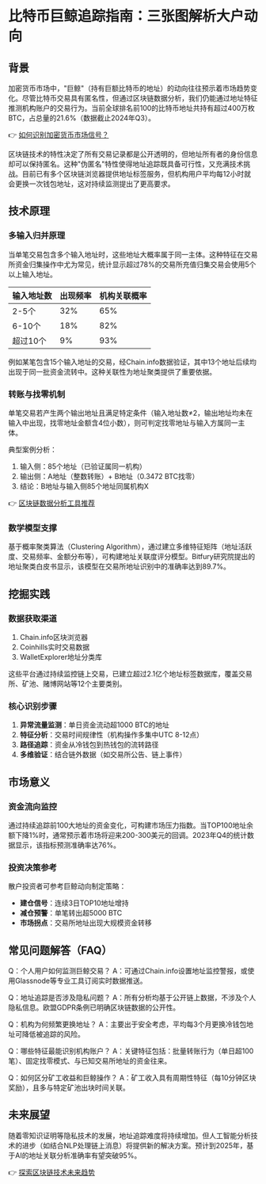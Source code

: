 # 比特币巨鲸追踪指南：三张图解析大户动向

## 背景

加密货币市场中，"巨鲸"（持有巨额比特币的地址）的动向往往预示着市场趋势变化。尽管比特币交易具有匿名性，但通过区块链数据分析，我们仍能通过地址特征推测机构账户的交易行为。当前全球排名前100的比特币地址共持有超过400万枚BTC，占总量的21.6%（数据截止2024年Q3）。

👉 [如何识别加密货币市场信号？](https://bit.ly/okx_welcome)

区块链技术的特性决定了所有交易记录都是公开透明的，但地址所有者的身份信息却可以保持匿名。这种"伪匿名"特性使得地址追踪既具备可行性，又充满技术挑战。目前已有多个区块链浏览器提供地址标签服务，但机构用户平均每12小时就会更换一次钱包地址，这对持续监测提出了更高要求。

## 技术原理

### 多输入归并原理
当单笔交易包含多个输入地址时，这些地址大概率属于同一主体。这种特征在交易所资金归集操作中尤为常见，统计显示超过78%的交易所充值归集交易会使用5个以上输入地址。

| 输入地址数 | 出现频率 | 机构关联概率 |
|------------|----------|--------------|
| 2-5个      | 32%      | 65%          |
| 6-10个     | 18%      | 82%          |
| 超过10个   | 9%       | 93%          |

例如某笔包含15个输入地址的交易，经Chain.info数据验证，其中13个地址后续均出现于同一批资金流转中。这种关联性为地址聚类提供了重要依据。

### 转账与找零机制
单笔交易若产生两个输出地址且满足特定条件（输入地址数≠2，输出地址均未在输入中出现，找零地址金额含4位小数），则可判定找零地址与输入方属同一主体。

典型案例分析：
1. 输入侧：85个地址（已验证属同一机构）
2. 输出侧：A地址（整数转账）+ B地址（0.3472 BTC找零）
3. 结论：B地址与输入侧85个地址同属机构X

👉 [区块链数据分析工具推荐](https://bit.ly/okx_welcome)

### 数学模型支撑
基于概率聚类算法（Clustering Algorithm），通过建立多维特征矩阵（地址活跃度、交易频率、金额分布等），可构建地址关联度评分模型。Bitfury研究院提出的地址聚类白皮书显示，该模型在交易所地址识别中的准确率达到89.7%。

## 挖掘实践

### 数据获取渠道
1. Chain.info区块浏览器
2. Coinhills实时交易数据
3. WalletExplorer地址分类库

这些平台通过持续监控链上交易，已建立超过2.1亿个地址标签数据库，覆盖交易所、矿池、赌博网站等12个主要类别。

### 核心识别步骤
1. **异常流量监测**：单日资金流动超1000 BTC的地址
2. **特征分析**：交易时间规律性（机构操作多集中UTC 8-12点）
3. **路径追踪**：资金从冷钱包到热钱包的流转路径
4. **多维验证**：结合链外数据（如交易所公告、链上事件）

## 市场意义

### 资金流向监控
通过持续追踪前100大地址的资金变化，可构建市场压力指数。当TOP100地址余额下降1%时，通常预示着市场将迎来200-300美元的回调。2023年Q4的统计数据显示，该指标预测准确率达76%。

### 投资决策参考
散户投资者可参考巨鲸动向制定策略：
- **建仓信号**：连续3日TOP10地址增持
- **减仓预警**：单笔转出超5000 BTC
- **市场拐点**：交易所地址出现大规模资金转移

## 常见问题解答（FAQ）

Q：个人用户如何监测巨鲸交易？
A：可通过Chain.info设置地址监控警报，或使用Glassnode等专业工具订阅实时数据推送。

Q：地址追踪是否涉及隐私问题？
A：所有分析均基于公开链上数据，不涉及个人隐私信息。欧盟GDPR条例已明确区块链数据的公开性。

Q：机构为何频繁更换地址？
A：主要出于安全考虑，平均每3个月更换冷钱包地址可降低被追踪的风险。

Q：哪些特征最能识别机构账户？
A：关键特征包括：批量转账行为（单日超100笔）、固定找零模式、与已知交易所地址的资金往来。

Q：如何区分矿工收益和巨鲸操作？
A：矿工收入具有周期性特征（每10分钟区块奖励），且多与特定矿池出块时间关联。

## 未来展望

随着零知识证明等隐私技术的发展，地址追踪难度将持续增加。但人工智能分析技术的进步（如结合NLP处理链上消息）将提供新的解决方案。预计到2025年，基于AI的地址关联分析准确率有望突破95%。

👉 [探索区块链技术未来趋势](https://bit.ly/okx_welcome)
